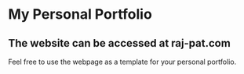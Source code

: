 # My Personal Portfolio
## The website can be accessed at raj-pat.com
Feel free to use the webpage as a template for your personal portfolio.
